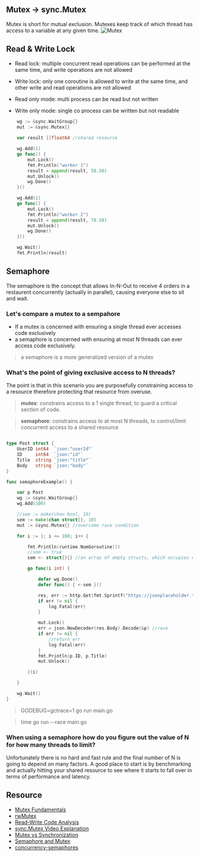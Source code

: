 ## Mutex -> sync.Mutex
Mutex is short for mutual exclusion. Mutexes keep track of which thread has access to a variable at any given time.
![Mutex](https://res.cloudinary.com/practicaldev/image/fetch/s---IMLhEFN--/c_limit%2Cf_auto%2Cfl_progressive%2Cq_auto%2Cw_880/https://i1.wp.com/qvault.io/wp-content/uploads/2020/03/download.png%3Fw%3D742%26ssl%3D1)

## Read & Write Lock
* Read lock: multiple concurrent read operations can be performed at the same time, and write operations are not allowed
* Write lock: only one coroutine is allowed to write at the same time, and other write and read operations are not allowed

* Read only mode: multi process can be read but not written
* Write only mode: single co process can be written but not readable

```go
	wg := &sync.WaitGroup{}
	mut := &sync.Mutex{}
  
	var result []float64 //shared resource

	wg.Add(1)
	go func() {
		mut.Lock()
		fmt.Println("worker 1")
		result = append(result, 50.50)
		mut.Unlock()
		wg.Done()
	}()

	wg.Add(1)
	go func() {
		mut.Lock()
		fmt.Println("worker 2")
		result = append(result, 78.50)
		mut.Unlock()
		wg.Done()
	}()

	wg.Wait()
	fmt.Println(result)
  ```
  

## Semaphore
The semaphore is the concept that allows In-N-Out to receive 4 orders in a restaurent concurrently (actually in parallel), causing everyone else to sit and wait.

### Let's compare a mutex to a sempahore
* If a mutex is concerned with ensuring a single thread ever accesses code exclusively 
* a semaphore is concerned with ensuring at most N threads can ever access code exclusively.

> a semaphore is a more generalized version of a mutex 

### What's the point of giving exclusive access to N threads? 
The point is that in this scenario you are purposefully constraining access to a resource therefore protecting that resource from overuse.

> **mutex**: constrains access to a 1 single thread, to guard a critical section of code.

> **semaphore**: constrains access to at most N threads, to control/limit concurrent access to a shared resource

```go

type Post struct {
	UserID int64  `json:"userId"`
	ID     int64  `json:"id"`
	Title  string `json:"title"`
	Body   string `json:"body"`
}

func semaphoreExample() {

	var p Post
	wg := &sync.WaitGroup{}
	wg.Add(100)

	//sem := make(chan bool, 10)
	sem := make(chan struct{}, 10)
	mut := &sync.Mutex{} //overcome race condition

	for i := 1; i <= 100; i++ {

		fmt.Println(runtime.NumGoroutine())
		//sem <- true
		sem <- struct{}{} //an array of empty structs, which occupies no storage.

		go func(i int) {

			defer wg.Done()
			defer func() { <-sem }()

			res, err := http.Get(fmt.Sprintf("https://jsonplaceholder.typicode.com/posts/%d", i))
			if err != nil {
				log.Fatal(err)
			}

			mut.Lock()
			err = json.NewDecoder(res.Body).Decode(&p) //race
			if err != nil {
				//return err
				log.Fatal(err)
			}
			fmt.Println(p.ID, p.Title)
			mut.Unlock()

		}(i)

	}

	wg.Wait()
}
```

> GODEBUG=gctrace=1 go run main.go

> time go run --race main.go

### When using a semaphore how do you figure out the value of N for how many threads to limit?
Unfortunately there is no hard and fast rule and the final number of N is going to depend on many factors. A good place to start is by benchmarking and actually hitting your shared resource to see where it starts to fall over in terms of performance and latency.

## Resource
* [Mutex Fundamentals](https://www.sohamkamani.com/golang/mutex)
* [rwMutex](https://dev.to/qvault/golang-mutexes-what-is-rwmutex-for-57a0)
* [Read-Write Code Analysis](https://www.mo4tech.com/golang-series-rwmutex-read-write-lock-analysis.html)
* [sync.Mutex Video Explanation](https://www.youtube.com/watch?v=JlmYLPxwVzQ)
* [Mutex vs Synchronization](https://www.youtube.com/watch?v=jkRN9zcLH1s) 
* [Semaphore and Mutex](https://www.youtube.com/watch?v=DvF3AsTglUU)
* [concurrency-semaphores](https://medium.com/@deckarep/gos-extended-concurrency-semaphores-part-1-5eeabfa351ce)
